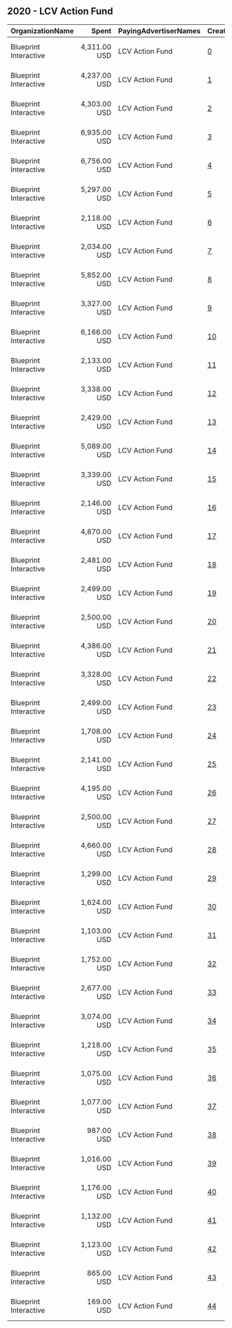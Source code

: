 ## 2020 - LCV Action Fund 
|OrganizationName|Spent|PayingAdvertiserNames|CreativeUrls|Impressions|Genders|AgeBrackets|CountryCodes|BillingAddresses|CandidateBallotInformation|
|:---|---:|:---|:---|---:|:---|:---|:---|:---|:---|
|Blueprint Interactive|4,311.00 USD|LCV Action Fund|[0](https://www.snap.com/political-ads/asset/c8b8698279c986ff09020e58842d9a9eea88fa6515131c65863944cda737442f?mediaType=mp4)|1,484,255|FEMALE|18+|united states|"1730 Rhode Island Ave NW Suite 1014,Washington,20036,US"||
|Blueprint Interactive|4,237.00 USD|LCV Action Fund|[1](https://www.snap.com/political-ads/asset/4db3030021127a8a100b4b4ff960655213cd4e33ce0a93eee9500df205221fdf?mediaType=mp4)|1,403,498|FEMALE|18+|united states|"1730 Rhode Island Ave NW Suite 1014,Washington,20036,US"||
|Blueprint Interactive|4,303.00 USD|LCV Action Fund|[2](https://www.snap.com/political-ads/asset/6c6b1abba220fb8618ce2c7dce65b15053745e483465c7a9df6ac4e036532ece?mediaType=mp4)|1,206,134|FEMALE|18+|united states|"1730 Rhode Island Ave NW Suite 1014,Washington,20036,US"|LCV Victory Fund|
|Blueprint Interactive|6,935.00 USD|LCV Action Fund|[3](https://www.snap.com/political-ads/asset/38ae44d066d7ed86cd85482b5e2cd93a4810b875e25dae967caefe55e0597733?mediaType=mp4)|1,142,470|FEMALE|18+|united states|"1730 Rhode Island Ave NW Suite 1014,Washington,20036,US"|LCV Victory Fund|
|Blueprint Interactive|6,756.00 USD|LCV Action Fund|[4](https://www.snap.com/political-ads/asset/ced6e3b087e72e501240d082263b282f4df43b741a344ed6201d1282b7156a71?mediaType=mp4)|1,107,388|FEMALE|18+|united states|"1730 Rhode Island Ave NW Suite 1014,Washington,20036,US"|LCV Victory Fund|
|Blueprint Interactive|5,297.00 USD|LCV Action Fund|[5](https://www.snap.com/political-ads/asset/ced6e3b087e72e501240d082263b282f4df43b741a344ed6201d1282b7156a71?mediaType=mp4)|1,027,984|FEMALE|18+|united states|"1730 Rhode Island Ave NW Suite 1014,Washington,20036,US"|LCV Victory Fund|
|Blueprint Interactive|2,118.00 USD|LCV Action Fund|[6](https://www.snap.com/political-ads/asset/c8b8698279c986ff09020e58842d9a9eea88fa6515131c65863944cda737442f?mediaType=mp4)|957,787|FEMALE|18+|united states|"1730 Rhode Island Ave NW Suite 1014,Washington,20036,US"||
|Blueprint Interactive|2,034.00 USD|LCV Action Fund|[7](https://www.snap.com/political-ads/asset/4db3030021127a8a100b4b4ff960655213cd4e33ce0a93eee9500df205221fdf?mediaType=mp4)|949,885|FEMALE|18+|united states|"1730 Rhode Island Ave NW Suite 1014,Washington,20036,US"||
|Blueprint Interactive|5,852.00 USD|LCV Action Fund|[8](https://www.snap.com/political-ads/asset/38ae44d066d7ed86cd85482b5e2cd93a4810b875e25dae967caefe55e0597733?mediaType=mp4)|937,314|FEMALE|18+|united states|"1730 Rhode Island Ave NW Suite 1014,Washington,20036,US"|LCV Victory Fund|
|Blueprint Interactive|3,327.00 USD|LCV Action Fund|[9](https://www.snap.com/political-ads/asset/4b48dacb7a72a9fed8adb0f2a84751110bc795e152d29b491d38c4235ef6ffbb?mediaType=mp4)|915,938|FEMALE|18+|united states|"1730 Rhode Island Ave NW Suite 1014,Washington,20036,US"||
|Blueprint Interactive|6,166.00 USD|LCV Action Fund|[10](https://www.snap.com/political-ads/asset/fd9731ee3c6163f0a7f998c0305702c5be089b80403b786df5bfb5b495e8d163?mediaType=mp4)|879,090|FEMALE|18+|united states|"1730 Rhode Island Ave NW Suite 1014,Washington,20036,US"|LCV Victory Fund|
|Blueprint Interactive|2,133.00 USD|LCV Action Fund|[11](https://www.snap.com/political-ads/asset/232e8d117286fb1bd355ae884b73daa21837c55914baa44d266f3acfaa7c731a?mediaType=mp4)|834,901|FEMALE|18+|united states|"1730 Rhode Island Ave NW Suite 1014,Washington,20036,US"||
|Blueprint Interactive|3,338.00 USD|LCV Action Fund|[12](https://www.snap.com/political-ads/asset/966613968111c09dd3eef4309b8eafe03a03c58f35bf7e93f254cfe822df53ba?mediaType=mp4)|826,763|FEMALE|18+|united states|"1730 Rhode Island Ave NW Suite 1014,Washington,20036,US"||
|Blueprint Interactive|2,429.00 USD|LCV Action Fund|[13](https://www.snap.com/political-ads/asset/1b2b2920de84580ead3bf771f322c96215d6890246f7687ad5b4184c6f6c6454?mediaType=mp4)|825,576|FEMALE|18+|united states|"1730 Rhode Island Ave NW Suite 1014,Washington,20036,US"||
|Blueprint Interactive|5,089.00 USD|LCV Action Fund|[14](https://www.snap.com/political-ads/asset/fd9731ee3c6163f0a7f998c0305702c5be089b80403b786df5bfb5b495e8d163?mediaType=mp4)|821,996|FEMALE|18+|united states|"1730 Rhode Island Ave NW Suite 1014,Washington,20036,US"|LCV Victory Fund|
|Blueprint Interactive|3,339.00 USD|LCV Action Fund|[15](https://www.snap.com/political-ads/asset/8ee4cdaef3e2f170445aa2c3bc8ac1d1333df84c514961e2974ae2d93db51d82?mediaType=mp4)|821,172|FEMALE|18+|united states|"1730 Rhode Island Ave NW Suite 1014,Washington,20036,US"||
|Blueprint Interactive|2,146.00 USD|LCV Action Fund|[16](https://www.snap.com/political-ads/asset/6c6b1abba220fb8618ce2c7dce65b15053745e483465c7a9df6ac4e036532ece?mediaType=mp4)|807,018|FEMALE|18+|united states|"1730 Rhode Island Ave NW Suite 1014,Washington,20036,US"|LCV Victory Fund|
|Blueprint Interactive|4,870.00 USD|LCV Action Fund|[17](https://www.snap.com/political-ads/asset/ced6e3b087e72e501240d082263b282f4df43b741a344ed6201d1282b7156a71?mediaType=mp4)|760,987|FEMALE|18+|united states|"1730 Rhode Island Ave NW Suite 1014,Washington,20036,US"|LCV Victory Fund|
|Blueprint Interactive|2,481.00 USD|LCV Action Fund|[18](https://www.snap.com/political-ads/asset/54461c68ed3e5dfd1f0dfd036fff552b2338dc0893027bf561914ceb43471cc0?mediaType=mp4)|737,562|FEMALE|18+|united states|"1730 Rhode Island Ave NW Suite 1014,Washington,20036,US"|LCV Victory Fund|
|Blueprint Interactive|2,499.00 USD|LCV Action Fund|[19](https://www.snap.com/political-ads/asset/4a4560d5ccc04d57aa1924016914c7c0fdf17db28ecdf49baf9a1b701ef8fd7c?mediaType=mp4)|721,785|FEMALE|18-35|united states|"1730 Rhode Island Ave NW Suite 1014,Washington,20036,US"|LCV Victory Fund|
|Blueprint Interactive|2,500.00 USD|LCV Action Fund|[20](https://www.snap.com/political-ads/asset/6e46c10c95f39a814bd5773f29d74a92d22f048c8df2f9a98932e7333988f507?mediaType=mp4)|698,599|FEMALE|18-35|united states|"1730 Rhode Island Ave NW Suite 1014,Washington,20036,US"|LCV Victory Fund|
|Blueprint Interactive|4,386.00 USD|LCV Action Fund|[21](https://www.snap.com/political-ads/asset/38ae44d066d7ed86cd85482b5e2cd93a4810b875e25dae967caefe55e0597733?mediaType=mp4)|693,096|FEMALE|18+|united states|"1730 Rhode Island Ave NW Suite 1014,Washington,20036,US"|LCV Victory Fund|
|Blueprint Interactive|3,328.00 USD|LCV Action Fund|[22](https://www.snap.com/political-ads/asset/e5ddf9968242fa611f2410b7ea7327b5777968deeeaac2d179cb2e7c79f41822?mediaType=mp4)|673,946|FEMALE|18+|united states|"1730 Rhode Island Ave NW Suite 1014,Washington,20036,US"||
|Blueprint Interactive|2,499.00 USD|LCV Action Fund|[23](https://www.snap.com/political-ads/asset/c6de5c493ffafd0509f139a8979f4ed51f9f5fbfabb43547e42c36b002cd7053?mediaType=mp4)|660,935|FEMALE|18-35|united states|"1730 Rhode Island Ave NW Suite 1014,Washington,20036,US"|LCV Victory Fund|
|Blueprint Interactive|1,708.00 USD|LCV Action Fund|[24](https://www.snap.com/political-ads/asset/3dc6a4bbe6dbfc264c28f1b90cc61fdb99aa3989010230f0a1333322a54b3227?mediaType=mp4)|656,125|FEMALE|18+|united states|"1730 Rhode Island Ave NW Suite 1014,Washington,20036,US"||
|Blueprint Interactive|2,141.00 USD|LCV Action Fund|[25](https://www.snap.com/political-ads/asset/31489474aeacbc8a2152996e473231f5cc832c4fe89f566449adc0fe8561bcc7?mediaType=mp4)|639,362|FEMALE|18+|united states|"1730 Rhode Island Ave NW Suite 1014,Washington,20036,US"|LCV Victory Fund|
|Blueprint Interactive|4,195.00 USD|LCV Action Fund|[26](https://www.snap.com/political-ads/asset/e38d1a7d1edae9170f5ea193bd9c634130466206c8ceea871151dc06b826ecd3?mediaType=mp4)|636,780|FEMALE|18+|united states|"1730 Rhode Island Ave NW Suite 1014,Washington,20036,US"|LCV Victory Fund|
|Blueprint Interactive|2,500.00 USD|LCV Action Fund|[27](https://www.snap.com/political-ads/asset/3f32a62b51bfb4d6762b1668d742b5a3923695e774b2a025b97b9660149b28ef?mediaType=mp4)|635,797|FEMALE|18-35|united states|"1730 Rhode Island Ave NW Suite 1014,Washington,20036,US"|LCV Victory Fund|
|Blueprint Interactive|4,660.00 USD|LCV Action Fund|[28](https://www.snap.com/political-ads/asset/fd9731ee3c6163f0a7f998c0305702c5be089b80403b786df5bfb5b495e8d163?mediaType=mp4)|593,409|FEMALE|18+|united states|"1730 Rhode Island Ave NW Suite 1014,Washington,20036,US"|LCV Victory Fund|
|Blueprint Interactive|1,299.00 USD|LCV Action Fund|[29](https://www.snap.com/political-ads/asset/1b2b2920de84580ead3bf771f322c96215d6890246f7687ad5b4184c6f6c6454?mediaType=mp4)|579,802|FEMALE|18+|united states|"1730 Rhode Island Ave NW Suite 1014,Washington,20036,US"||
|Blueprint Interactive|1,624.00 USD|LCV Action Fund|[30](https://www.snap.com/political-ads/asset/f453d10dd7555c29aae046abf7505603759ee5b6c399ac657c1d501251079f32?mediaType=mp4)|579,490|FEMALE|18+|united states|"1730 Rhode Island Ave NW Suite 1014,Washington,20036,US"||
|Blueprint Interactive|1,103.00 USD|LCV Action Fund|[31](https://www.snap.com/political-ads/asset/232e8d117286fb1bd355ae884b73daa21837c55914baa44d266f3acfaa7c731a?mediaType=mp4)|579,170|FEMALE|18+|united states|"1730 Rhode Island Ave NW Suite 1014,Washington,20036,US"||
|Blueprint Interactive|1,752.00 USD|LCV Action Fund|[32](https://www.snap.com/political-ads/asset/fcb1ed3f9b3b8581ba5c5acda3ec9c3f49e0611bc9df4b026fc8ba49ba913ec2?mediaType=mp4)|564,696|FEMALE|18+|united states|"1730 Rhode Island Ave NW Suite 1014,Washington,20036,US"|LCV Victory Fund|
|Blueprint Interactive|2,677.00 USD|LCV Action Fund|[33](https://www.snap.com/political-ads/asset/e38d1a7d1edae9170f5ea193bd9c634130466206c8ceea871151dc06b826ecd3?mediaType=mp4)|494,364|FEMALE|18+|united states|"1730 Rhode Island Ave NW Suite 1014,Washington,20036,US"|LCV Victory Fund|
|Blueprint Interactive|3,074.00 USD|LCV Action Fund|[34](https://www.snap.com/political-ads/asset/e38d1a7d1edae9170f5ea193bd9c634130466206c8ceea871151dc06b826ecd3?mediaType=mp4)|474,051|FEMALE|18+|united states|"1730 Rhode Island Ave NW Suite 1014,Washington,20036,US"|LCV Victory Fund|
|Blueprint Interactive|1,218.00 USD|LCV Action Fund|[35](https://www.snap.com/political-ads/asset/54461c68ed3e5dfd1f0dfd036fff552b2338dc0893027bf561914ceb43471cc0?mediaType=mp4)|465,775|FEMALE|18+|united states|"1730 Rhode Island Ave NW Suite 1014,Washington,20036,US"|LCV Victory Fund|
|Blueprint Interactive|1,075.00 USD|LCV Action Fund|[36](https://www.snap.com/political-ads/asset/31489474aeacbc8a2152996e473231f5cc832c4fe89f566449adc0fe8561bcc7?mediaType=mp4)|402,212|FEMALE|18+|united states|"1730 Rhode Island Ave NW Suite 1014,Washington,20036,US"|LCV Victory Fund|
|Blueprint Interactive|1,077.00 USD|LCV Action Fund|[37](https://www.snap.com/political-ads/asset/ae5feb6d82e4044974d4658e2423f04a996eb643d98ff83186ecdbd53e175252?mediaType=mov)|398,115|FEMALE|18+|united states|"1730 Rhode Island Ave NW Suite 1014,Washington,20036,US"||
|Blueprint Interactive|987.00 USD|LCV Action Fund|[38](https://www.snap.com/political-ads/asset/fcb1ed3f9b3b8581ba5c5acda3ec9c3f49e0611bc9df4b026fc8ba49ba913ec2?mediaType=mp4)|392,903|FEMALE|18+|united states|"1730 Rhode Island Ave NW Suite 1014,Washington,20036,US"|LCV Victory Fund|
|Blueprint Interactive|1,016.00 USD|LCV Action Fund|[39](https://www.snap.com/political-ads/asset/a46b99b3d4dbde1b68792c65b76c7de22bf7814962a57b813777a6f64faba951?mediaType=mp4)|392,098|FEMALE|18+|united states|"1730 Rhode Island Ave NW Suite 1014,Washington,20036,US"|LCV Victory Fund|
|Blueprint Interactive|1,176.00 USD|LCV Action Fund|[40](https://www.snap.com/political-ads/asset/7372fcf773f21708620d63be2bbda2feb1e63a23ab07d358e1e5443380e7619e?mediaType=mp4)|366,174|FEMALE|18+|united states|"1730 Rhode Island Ave NW Suite 1014,Washington,20036,US"|LCV Victory Fund|
|Blueprint Interactive|1,132.00 USD|LCV Action Fund|[41](https://www.snap.com/political-ads/asset/97e88243ce3c71435ecfe67d65c2511688f6f96f7d66244abf4dc18934f90ae2?mediaType=mp4)|355,978|FEMALE|18+|united states|"1730 Rhode Island Ave NW Suite 1014,Washington,20036,US"||
|Blueprint Interactive|1,123.00 USD|LCV Action Fund|[42](https://www.snap.com/political-ads/asset/89285508b131433c9f1a6aac994aade4c7c7ae8450b1c220526e124198f7f908?mediaType=mp4)|354,680|FEMALE|18+|united states|"1730 Rhode Island Ave NW Suite 1014,Washington,20036,US"||
|Blueprint Interactive|865.00 USD|LCV Action Fund|[43](https://www.snap.com/political-ads/asset/28f6a3ab1c626522576a515068c672371d848a46c45105975ca0e1c903ababde?mediaType=mp4)|309,500|FEMALE|18+|united states|"1730 Rhode Island Ave NW Suite 1014,Washington,20036,US"|LCV Victory Fund|
|Blueprint Interactive|169.00 USD|LCV Action Fund|[44](https://www.snap.com/political-ads/asset/28f6a3ab1c626522576a515068c672371d848a46c45105975ca0e1c903ababde?mediaType=mp4)|59,741|FEMALE|18+|united states|"1730 Rhode Island Ave NW Suite 1014,Washington,20036,US"|LCV Victory Fund|
